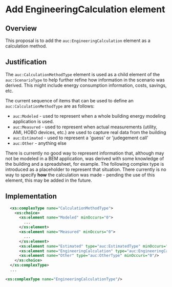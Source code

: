 # Add EngineeringCalculation element

## Overview

This proposal is to add the `auc:EngineeringCalculation` element as a calculation method.

## Justification

The `auc:CalculationMethodType` element is used as a child element of the `auc:ScenarioType` to help further refine how information in the scenario was derived.  This might include energy consumption information, costs, savings, etc.

The current sequence of items that can be used to define an `auc:CalculationMethodType` are as follows:
- `auc:Modeled` - used to represent when a whole building energy modeling application is used.
- `auc:Measured` - used to represent when actual measurements (utility, AMI, HOBO devices, etc.) are used to capture real data from the building
- `auc:Estimated` - used to represent a 'guess' or 'judegement call'
- `auc:Other` - anything else

There is currently no good way to represent information that, although may not be modeled in a BEM application, was derived with some knowledge of the building and a spreadsheet, for example.  The following complex type is introduced as a placeholder to represent that situation.  There currently is no way to specify __how__ the calculation was made - pending the use of this element, this may be added in the future.

## Implementation

```xml
  <xs:complexType name="CalculationMethodType">
    <xs:choice>
      <xs:element name="Modeled" minOccurs="0">
        ...
      </xs:element>
      <xs:element name="Measured" minOccurs="0">
        ...
      </xs:element>
      <xs:element name="Estimated" type="auc:EstimatedType" minOccurs="0"/>
      <xs:element name="EngineeringCalculation" type="auc:EngineeringCalculationType" minOccurs="0"/>
      <xs:element name="Other" type="auc:OtherType" minOccurs="0"/>
    </xs:choice>
  </xs:complexType>
  ...

<xs:complexType name="EngineeringCalculationType"/>
```